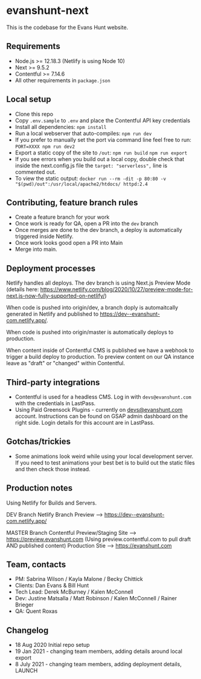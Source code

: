 # evanshunt-next

This is the codebase for the Evans Hunt website.

## Requirements

* Node.js >= 12.18.3 (Netlify is using Node 10)
* Next >= 9.5.2
* Contentful >= 7.14.6
* All other requirements in `package.json`

## Local setup

* Clone this repo
* Copy `.env.sample` to `.env` and place the Contentful API key credentials
* Install all dependencies:
    `npm install`
* Run a local webserver that auto-compiles:
    `npm run dev`
* If you prefer to manually set the port via command line feel free to run:
    `PORT=XXXX npm run dev2`
* Export a static copy of the site to `/out`:
    `npm run build`
    `npm run export`
* If you see errors when you build out a local copy, double check that inside the next.config.js file the `target: "serverless",` line is commented out.
* To view the static output:
    `docker run --rm -dit -p 80:80 -v "$(pwd)/out":/usr/local/apache2/htdocs/ httpd:2.4`

## Contributing, feature branch rules

* Create a feature branch for your work
* Once work is ready for QA, open a PR into the `dev` branch
* Once merges are done to the dev branch, a deploy is automatically triggered inside Netlify.
* Once work looks good open a PR into Main
* Merge into main.

## Deployment processes

Netlify handles all deploys. The dev branch is using Next.js Preview Mode (details here: https://www.netlify.com/blog/2020/10/27/preview-mode-for-next.js-now-fully-supported-on-netlify/)

When code is pushed into origin/dev, a branch doply is automaitcally generated in Netlify and published to https://dev--evanshunt-com.netlify.app/.

When code is pushed into origin/master is automatically deploys to production.

When content inside of Contentful CMS is published we have a webhook to trigger a build deploy to production. To preview content on our QA instance leave as "draft" or "changed" within Contentful.

## Third-party integrations

* Contentful is used for a headless CMS. Log in with `devs@evanshunt.com` with the credentials in LastPass.
* Using Paid Greensock Plugins - currently on devs@evanshunt.com account. Instructions can be found on GSAP admin dashboard on the right side. Login details for this account are in LastPass.

## Gotchas/trickies

* Some animations look weird while using your local development server. If you need to test animations your best bet is to build out the static files and then check those instead.

## Production notes

Using Netlify for Builds and Servers.

DEV Branch 
Netlify Branch Preview --> https://dev--evanshunt-com.netlify.app/

MASTER Branch
Contentful Preview/Staging Site --> https://preview.evanshunt.com (Using preview.contentful.com to pull draft AND published content)
Production Stie --> https://evanshunt.com

## Team, contacts

* PM: Sabrina Wilson / Kayla Malone / Becky Chittick
* Clients: Dan Evans & Bill Hunt
* Tech Lead: Derek McBurney / Kalen McConnell
* Dev: Justine Matsalla / Matt Robinson / Kalen McConnell / Rainer Brieger
* QA: Quent Roxas

## Changelog
* 18 Aug 2020 Initial repo setup
* 19 Jan 2021 - changing team members, adding details around local export
* 8 July 2021 - changing team members, adding deployment details, LAUNCH